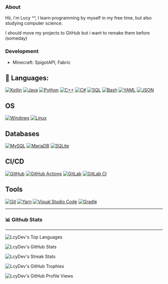 ### About
  Hii, i'm Lucy ^^, I learn programming by myself in my free time, but also studying computer science.
  
  I should move my projects to GitHub but i want to remake them before (someday)
  
### Development
  - Minecraft: SpigotAPI, Fabric


## 📝 Languages:
[![Kotlin](https://img.shields.io/badge/-Kotlin-%230095D5?style=for-the-badge&logo=kotlin&logoColor=white)](https://kotlinlang.org/)
[![Java](https://img.shields.io/badge/-Java-%23ED8B00?style=for-the-badge&logo=java&logoColor=white)](https://www.java.com/)
[![Python](https://img.shields.io/badge/-Python-%233776AB?style=for-the-badge&logo=python&logoColor=white)](https://www.python.org/)
[![C++](https://img.shields.io/badge/-C++-%2300599C?style=for-the-badge&logo=c%2B%2B&logoColor=white)](https://isocpp.org/)
[![C#](https://img.shields.io/badge/-C%23-%23239120?style=for-the-badge&logo=c-sharp&logoColor=white)](https://docs.microsoft.com/en-us/dotnet/csharp/)
[![SQL](https://img.shields.io/badge/-SQL-%2300f?style=for-the-badge&logo=postgresql&logoColor=white)](https://www.postgresql.org/)
[![Bash](https://img.shields.io/badge/-Bash-%2339457E?style=for-the-badge&logo=gnu-bash&logoColor=white)](https://www.gnu.org/software/bash/)
[![YAML](https://img.shields.io/badge/-YAML-%23FF0000?style=for-the-badge&logo=yaml&logoColor=white)](https://yaml.org/)
[![JSON](https://img.shields.io/badge/-JSON-%23000000?style=for-the-badge&logo=json&logoColor=white)](https://www.json.org/json-en.html)

## OS
[![Windows](https://img.shields.io/badge/-Windows-%230078D6?style=for-the-badge&logo=windows&logoColor=white)](https://www.microsoft.com/en-us/windows)
[![Linux](https://img.shields.io/badge/-Linux-%23FCC624?style=for-the-badge&logo=linux&logoColor=black)](https://www.linux.org/)

## Databases
[![MySQL](https://img.shields.io/badge/-MySQL-%234479A1?style=for-the-badge&logo=mysql&logoColor=white)](https://www.mysql.com/)
[![MariaDB](https://img.shields.io/badge/-MariaDB-%2300f?style=for-the-badge&logo=mariadb&logoColor=white)](https://mariadb.org/)
[![SQLite](https://img.shields.io/badge/-SQLite-%23003B57?style=for-the-badge&logo=sqlite&logoColor=white)](https://www.sqlite.org/index.html)

## CI/CD
[![GitHub](https://img.shields.io/badge/-GitHub-%23121011?style=for-the-badge&logo=github&logoColor=white)](https://github.com)
[![GitHub Actions](https://img.shields.io/badge/-GitHub%20Actions-%232671E5?style=for-the-badge&logo=github-actions&logoColor=white)](https://github.com)
[![GitLab](https://img.shields.io/badge/-GitLab-%23181717?style=for-the-badge&logo=gitlab&logoColor=white)](https://gitlab.com/)
[![GitLab CI](https://img.shields.io/badge/-GitLab%20CI-%23181717?style=for-the-badge&logo=gitlab&logoColor=white)](https://about.gitlab.com/stages-devops-lifecycle/continuous-integration/)

## Tools
[![Git](https://img.shields.io/badge/-Git-%23F05032?style=for-the-badge&logo=git&logoColor=white)](https://git-scm.com/)
[![Yarn](https://img.shields.io/badge/-Yarn-%232C8EBB?style=for-the-badge&logo=yarn&logoColor=white)](https://yarnpkg.com/)
[![Visual Studio Code](https://img.shields.io/badge/-Visual%20Studio%20Code-%23007ACC?style=for-the-badge&logo=visual-studio-code&logoColor=white)](https://code.visualstudio.com/)
[![Gradle](https://img.shields.io/badge/-Gradle-%2302303A?style=for-the-badge&logo=gradle&logoColor=white)](https://gradle.org/)

<!---
  - **GDScript**
  - **Rust**
-->

---
### 📊 Github Stats
__ __

<!---
<div align="center">

![](https://github-readme-streak-stats.herokuapp.com/?user=LcyDev&count_private=true&show_icons=true&theme=radical&hide_border=true&hide_title=true)
	
![](https://github-readme-stats.vercel.app/api?username=LcyDev&theme=radical&hide_border=true)

![](https://github-readme-stats.vercel.app/api/top-langs/?username=LcyDev&exclude_repo=Aang&layout=compacthide_border=true&theme=radical&hide_border=true)
-->

</div>

![LcyDev's Top Languages](https://github-readme-stats.vercel.app/api/top-langs/?username=LcyDev&layout=compact&theme=dark&hide_border=true)

![LcyDev's GitHub Stats](https://github-readme-stats.vercel.app/api?username=LcyDev&show_icons=true&theme=dark&count_private=true&include_all_commits=true&hide_border=true)

![LcyDev's Streak Stats](https://github-readme-streak-stats.herokuapp.com/?user=LcyDev&theme=dark&hide_border=true)
<!---
![LcyDev's Wakatime Stats](https://github-readme-stats.vercel.app/api/wakatime?username=LcyDev&theme=dark&hide_border=true&langs_count=15&layout=compact&hide=other,xml,text&custom_title=Language%20Experience)
![LcyDev's GitHub Activity Graph](https://activity-graph.herokuapp.com/graph?username=LcyDev&theme=github&hide_border=true)
-->
![LcyDev's GitHub Trophies](https://github-profile-trophy.vercel.app/?username=LcyDev&theme=darkhub&no-bg=true&no-frame=true&margin-w=30)

<!---
## Github Repositories
[![ServerAdditions](https://github-readme-stats.vercel.app/api/pin/?username=LcyDev&repo=ServerAdditions&theme=dark&hide_border=true)](https://github.com/LcyDev/ServerAdditions)
[![Prefixer](https://github-readme-stats.vercel.app/api/pin/?username=LcyDev&repo=Prefixer&theme=dark&hide_border=true)](https://github.com/LcyDev/Prefixer)
[![ZStart](https://github-readme-stats.vercel.app/api/pin/?username=LcyDev&repo=ZStart&theme=dark&hide_border=true)](https://github.com/LcyDev/ZStart)
-->


![LcyDev's GitHub Profile Views](https://komarev.com/ghpvc/?username=LcyDev&color=blue&style=for-the-badge)
